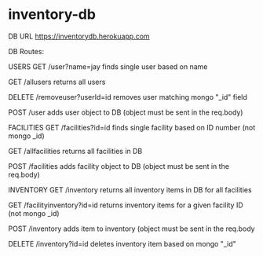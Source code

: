 # inventory-db

DB URL 
https://inventorydb.herokuapp.com

DB Routes:

USERS
GET
/user?name=jay
finds single user based on name

GET
/allusers
returns all users

DELETE
/removeuser?userId=id
removes user matching mongo "_id" field

POST
/user
adds user object to DB (object must be sent in the req.body)


FACILITIES
GET
/facilities?id=id
finds single facility based on ID number (not mongo _id)

GET
/allfacilities
returns all facilities in DB

POST
/facilities
adds facility object to DB (object must be sent in the req.body)


INVENTORY
GET
/inventory
returns all inventory items in DB for all facilities

GET
/facilityinventory?id=id
returns inventory items for a given facility ID (not mongo _id)

POST
/inventory
adds item to inventory (object must be sent in the req.body

DELETE
/inventory?id=id
deletes inventory item based on mongo "_id"




